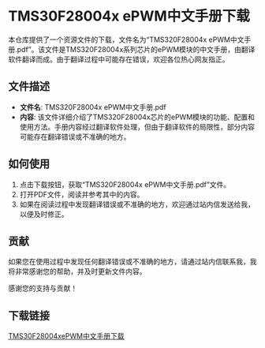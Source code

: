 # TMS30F28004x ePWM中文手册下载

本仓库提供了一个资源文件的下载，文件名为“TMS320F28004x ePWM中文手册.pdf”。该文件是TMS320F28004x系列芯片的ePWM模块的中文手册，由翻译软件翻译而成。由于翻译过程中可能存在错误，欢迎各位热心网友指正。

## 文件描述

- **文件名**: TMS320F28004x ePWM中文手册.pdf
- **内容**: 该文件详细介绍了TMS320F28004x芯片的ePWM模块的功能、配置和使用方法。手册内容经过翻译软件处理，但由于翻译软件的局限性，部分内容可能存在翻译错误或不准确的地方。

## 如何使用

1. 点击下载按钮，获取“TMS320F28004x ePWM中文手册.pdf”文件。
2. 打开PDF文件，阅读并参考其中的内容。
3. 如果在阅读过程中发现翻译错误或不准确的地方，欢迎通过站内信发送给我，以便及时修正。

## 贡献

如果您在使用过程中发现任何翻译错误或不准确的地方，请通过站内信联系我，我将非常感谢您的帮助，并及时更新文件内容。

感谢您的支持与贡献！

## 下载链接

[TMS30F28004xePWM中文手册下载](https://pan.quark.cn/s/2ce463a756f1)